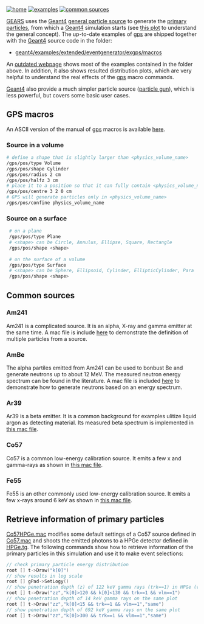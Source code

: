 [![home](https://img.shields.io/badge/gears-home-blue?style=flat)](../..)
[![examples](https://img.shields.io/badge/gears-examples-green?style=flat)](..)
[![common sources](https://img.shields.io/badge/common-sources-red?style=flat)](#common-sources)

[GEARS][] uses the [Geant4][] [general particle source][gps] to generate the [primary particles][], from which a [Geant4][] simulation starts (see [this plot](../output#step-point) to understand the general concept). The up-to-date examples of [gps][] are shipped together with the [Geant4][] source code in the folder:

- [geant4/examples/extended/eventgenerator/exgps/macros](https://gitlab.cern.ch/geant4/geant4/tree/master/examples/extended/eventgenerator/exgps/macros)

An [outdated webpage](http://hurel.hanyang.ac.kr/Geant4/Geant4_GPS/reat.space.qinetiq.com/gps/examples/examples.html) shows most of the examples contained in the folder above. In addition, it also shows resulted distribution plots, which are very helpful to understand the real effects of the [gps][] macro commands.

[Geant4][] also provide a much simpler particle source ([particle gun](http://geant4-userdoc.web.cern.ch/geant4-userdoc/UsersGuides/ForApplicationDeveloper/html/Control/AllResources/Control/UIcommands/_gun_.html)), which is less powerful, but covers some basic user cases.

[GEARS]: http://physino.xyz/gears
[Geant4]: http://geant4.cern.ch
[gps]:http://geant4-userdoc.web.cern.ch/geant4-userdoc/UsersGuides/ForApplicationDeveloper/html/GettingStarted/generalParticleSource.html
[primary particles]: http://geant4-userdoc.web.cern.ch/geant4-userdoc/UsersGuides/ForApplicationDeveloper/html/Fundamentals/eventGenerator.html

## GPS macros

An ASCII version of the manual of [gps][] macros is available [here](gps.txt).

### Source in a volume

```sh
# define a shape that is slightly larger than <physics_volume_name>
/gps/pos/type Volume
/gps/pos/shape Cylinder
/gps/pos/radius 2 cm
/gps/pos/halfz 3 cm
# place it to a position so that it can fully contain <physics_volume_name>
/gps/pos/centre 3 2 0 cm
# GPS will generate particles only in <physics_volume_name>
/gps/pos/confine physics_volume_name
```

### Source on a surface

```sh
 # on a plane
 /gps/pos/type Plane
 # <shape> can be Circle, Annulus, Ellipse, Square, Rectangle
 /gps/pos/shape <shape>
 
 # on the surface of a volume
 /gps/pos/type Surface
 # <shape> can be Sphere, Ellipsoid, Cylinder, EllipticCylinder, Para
 /gps/pos/shape <shape>
```

## Common sources

### Am241

Am241 is a complicated source. It is an alpha, X-ray and gamma emitter at the same time. A mac file is include [here](Am241.mac) to demonstrate the definition of multiple particles from a source.

### AmBe

The alpha partiles emitted from Am241 can be used to bonbust Be and generate neutrons up to about 12 MeV. The measured neutron energy spectrum can be found in the literature. A mac file is included [here](AmBe/AmBe.mac) to demonstrate how to generate neutrons based on an energy spectrum.

### Ar39

Ar39 is a beta emitter. It is a common background for examples ulitize liquid argon as detecting material. Its measured beta spectrum is implemented in [this mac file](Ar39.mac).

### Co57

Co57 is a common low-energy calibration source. It emits a few x and gamma-rays as shown in [this mac file](Co57.mac).

### Fe55

Fe55 is an other commonly used low-energy calibration source. It emits a few x-rays around 6 keV as shown in [this mac file](Fe55.mac).

## Retrieve information of primary particles

[Co57HPGe.mac](Co57HPGe.mac) modifies some default settings of a Co57 source defined in [Co57.mac](Co57.mac) and shoots the emitted photons to a HPGe detector defined in [HPGe.tg](HPGe.tg). The following commands show how to retrieve information of the primary particles in this simulation and use it to make event selections:

```cpp
// check primary particle energy distribution
root [] t->Draw("k[0]")
// show results in log scale
root [] gPad->SetLogy()
// show penetration depth (z) of 122 keV gamma rays (trk==1) in HPGe (vlm==1)
root [] t->Draw("zz","k[0]>120 && k[0]<130 && trk==1 && vlm==1")
// show penetration depth of 14 keV gamma rays on the same plot
root [] t->Draw("zz","k[0]<15 && trk==1 && vlm==1","same")
// show penetration depth of 692 keV gamma rays on the same plot
root [] t->Draw("zz","k[0]>300 && trk==1 && vlm==1","same")
```

